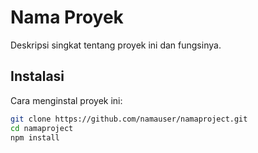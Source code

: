 # Nama Proyek

Deskripsi singkat tentang proyek ini dan fungsinya.

## Instalasi

Cara menginstal proyek ini:

```bash
git clone https://github.com/namauser/namaproject.git
cd namaproject
npm install

